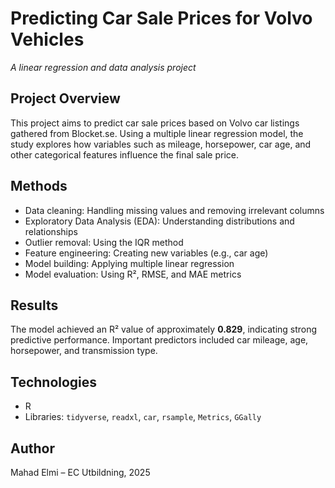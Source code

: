 # Predicting Car Sale Prices for Volvo Vehicles
_A linear regression and data analysis project_

## Project Overview
This project aims to predict car sale prices based on Volvo car listings gathered from Blocket.se. Using a multiple linear regression model, the study explores how variables such as mileage, horsepower, car age, and other categorical features influence the final sale price.

## Methods
- Data cleaning: Handling missing values and removing irrelevant columns
- Exploratory Data Analysis (EDA): Understanding distributions and relationships
- Outlier removal: Using the IQR method
- Feature engineering: Creating new variables (e.g., car age)
- Model building: Applying multiple linear regression
- Model evaluation: Using R², RMSE, and MAE metrics

## Results
The model achieved an R² value of approximately **0.829**, indicating strong predictive performance. Important predictors included car mileage, age, horsepower, and transmission type.

## Technologies
- R
- Libraries: `tidyverse`, `readxl`, `car`, `rsample`, `Metrics`, `GGally`

## Author
Mahad Elmi – EC Utbildning, 2025
